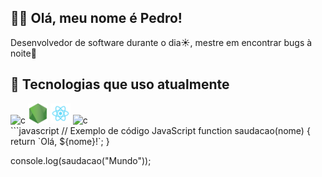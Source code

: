 ## 👋🏼 Olá, meu nome é Pedro!

Desenvolvedor de software durante o dia☀️, mestre em encontrar bugs à noite🌃

## 🚀 Tecnologias que uso atualmente

<div style="display: flex, flex-direction:row">
  <img height="32" src="https://cdn.iconscout.com/icon/free/png-512/free-typescript-3629120-3030260.png?f=webp&w=256" alt="c"/>
  <img height="32" src="https://raw.githubusercontent.com/github/explore/80688e429a7d4ef2fca1e82350fe8e3517d3494d/topics/nodejs/nodejs.png" alt="c"/>
  <img height="32" src="https://raw.githubusercontent.com/github/explore/80688e429a7d4ef2fca1e82350fe8e3517d3494d/topics/react/react.png" alt="c"/>
  <img height="32" src="https://cdn.iconscout.com/icon/free/png-512/free-python-2-226051.png?f=webp&w=256" alt="c"/>
<!--   <img height="32" src="https://cdn.iconscout.com/icon/free/png-512/free-csharp-1-1175241.png?f=webp&w=256" alt="c"/> -->
</div>
```javascript
// Exemplo de código JavaScript
function saudacao(nome) {
    return `Olá, ${nome}!`;
}

console.log(saudacao("Mundo"));

